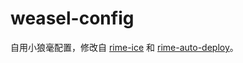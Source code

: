 # weasel-config

自用小狼毫配置，修改自 [rime-ice](https://github.com/iDvel/rime-ice) 和 [rime-auto-deploy](https://github.com/Mark24Code/rime-auto-deploy)。
